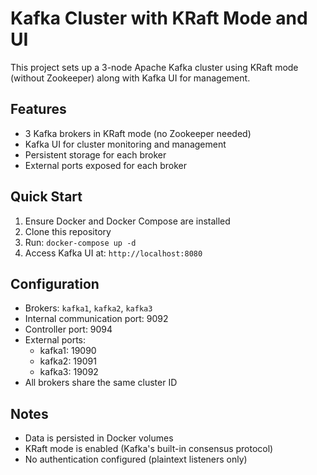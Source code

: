 # Kafka Cluster with KRaft Mode and UI

This project sets up a 3-node Apache Kafka cluster using KRaft mode (without Zookeeper) along with Kafka UI for management.

## Features

- 3 Kafka brokers in KRaft mode (no Zookeeper needed)
- Kafka UI for cluster monitoring and management
- Persistent storage for each broker
- External ports exposed for each broker

## Quick Start

1. Ensure Docker and Docker Compose are installed
2. Clone this repository
3. Run: `docker-compose up -d`
4. Access Kafka UI at: `http://localhost:8080`

## Configuration

- Brokers: `kafka1`, `kafka2`, `kafka3`
- Internal communication port: 9092
- Controller port: 9094
- External ports: 
  - kafka1: 19090
  - kafka2: 19091 
  - kafka3: 19092
- All brokers share the same cluster ID

## Notes

- Data is persisted in Docker volumes
- KRaft mode is enabled (Kafka's built-in consensus protocol)
- No authentication configured (plaintext listeners only)
